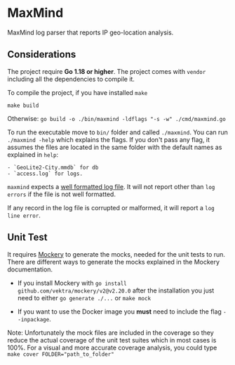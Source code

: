 # MaxMind

MaxMind log parser that reports IP geo-location analysis.

## Considerations

The project require **Go 1.18 or higher**. The project comes with `vendor` including all the dependencies to compile it.

To compile the project, if you have installed `make`
```make
make build
```

Otherwise: `go build -o ./bin/maxmind -ldflags "-s -w" ./cmd/maxmind.go`

To run the executable move to `bin/` folder and called `./maxmind`. You can run `./maxmind -help` which explains the flags.
If you don't pass any flag, it assumes the files are located in the same folder with the default names as explained in `help`:

    - `GeoLite2-City.mmdb` for db
    - `access.log` for logs.

`maxmind` expects a [well formatted log file](https://httpd.apache.org/docs/2.4/logs.html#combined). It will not report other than `log errors` if the file is not well formatted.

If any record in the log file is corrupted or malformed, it will report a `log line error`.

## Unit Test

It requires [Mockery](https://vektra.github.io/mockery/installation/) to generate the mocks, needed for the unit tests to run. There are different ways to generate the mocks explained in the Mockery documentation.

- If you install Mockery with `go install github.com/vektra/mockery/v2@v2.20.0` after the installation you just need to either `go generate ./...` or `make mock`

- If you want to use the Docker image you **must** need to include the flag `--inpackage`.

Note: Unfortunately the mock files are included in the coverage so they reduce the actual coverage of the unit test suites which in most cases is 100%. For a visual and more accurate coverage analysis, you could type `make cover FOLDER="path_to_folder"`
